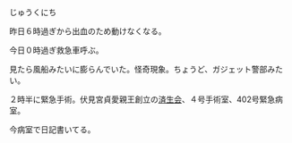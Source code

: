 じゅうくにち



昨日６時過ぎから出血のため動けなくなる。

今日０時過ぎ救急車呼ぶ。

見たら風船みたいに膨らんでいた。怪奇現象。ちょうど、ガジェット警部みたい。

２時半に緊急手術。伏見宮貞愛親王創立の<a href=https://www.saiseikai-shiga.jp/about/yurai.html>済生会</a>、４号手術室、402号緊急病室。

今病室で日記書いてる。
